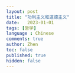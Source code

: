 ```yaml
---
layout: post
title: "功利主义和道德主义"
date:   2023-01-01
tags: [哲学]
language : Chinese
comments: true
author: Zhen
toc: false
published: true
hidden: false
---
```


<!--stackedit_data:
eyJoaXN0b3J5IjpbMTExODY1MzM1M119
-->